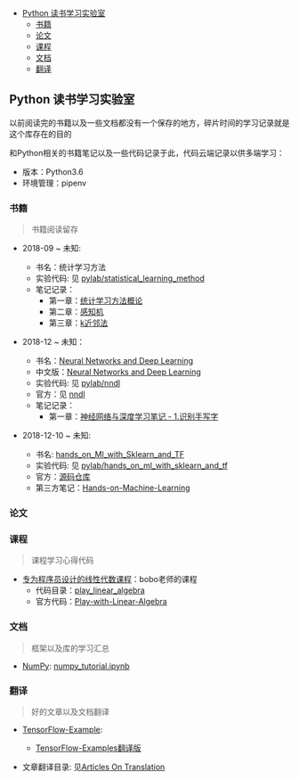 
<!-- @import "[TOC]" {cmd="toc" depthFrom=1 depthTo=6 orderedList=false} -->

<!-- code_chunk_output -->

* [Python 读书学习实验室](#python-读书学习实验室)
	* [书籍](#书籍)
	* [论文](#论文)
	* [课程](#课程)
	* [文档](#文档)
	* [翻译](#翻译)

<!-- /code_chunk_output -->


## Python 读书学习实验室

以前阅读完的书籍以及一些文档都没有一个保存的地方，碎片时间的学习记录就是这个库存在的目的

和Python相关的书籍笔记以及一些代码记录于此，代码云端记录以供多端学习：

- 版本：Python3.6
- 环境管理：pipenv

### 书籍

> 书籍阅读留存

- 2018-09 ~ 未知:
    - 书名：统计学习方法
    - 实验代码: 见 [pylab/statistical_learning_method](./pylab/statistical_learning_method)
    - 笔记记录：
        - 第一章：[统计学习方法概论](https://www.howie6879.cn/post/37/)
        - 第二章：[感知机](https://www.howie6879.cn/post/38/)
        - 第三章：[k近邻法](https://www.howie6879.cn/post/39/)

- 2018-12 ~ 未知：
    - 书名：[Neural Networks and Deep Learning](http://neuralnetworksanddeeplearning.com/)
    - 中文版：[Neural Networks and Deep Learning](https://github.com/zhanggyb/nndl)
    - 实验代码: 见 [pylab/nndl](./pylab/nndl)
    - 官方：见 [nndl](https://github.com/mnielsen/neural-networks-and-deep-learning)
    - 笔记记录：
        - 第一章：[神经网络与深度学习笔记 - 1.识别手写字](https://www.howie6879.cn/post/33/)

- 2018-12-10 ~ 未知:
    - 书名: [hands_on_Ml_with_Sklearn_and_TF](https://github.com/apachecn/hands_on_Ml_with_Sklearn_and_TF)
    - 实验代码: 见 [pylab/hands_on_ml_with_sklearn_and_tf](./pylab/hands_on_ml_with_sklearn_and_tf)
    - 官方：[源码仓库](https://github.com/ageron/handson-ml)
    - 第三方笔记：[Hands-on-Machine-Learning](https://github.com/DeqianBai/Hands-on-Machine-Learning)

### 论文


### 课程

> 课程学习心得代码

- [专为程序员设计的线性代数课程](https://coding.imooc.com/class/260.html)：bobo老师的课程
    - 代码目录：[play_linear_algebra](./pylab/play_linear_algebra)
    - 官方代码：[Play-with-Linear-Algebra](https://github.com/liuyubobobo/Play-with-Linear-Algebra)

### 文档

> 框架以及库的学习汇总

- [NumPy](https://docs.scipy.org/doc/numpy-1.15.0/user/quickstart.html): [numpy_tutorial.ipynb](./tutorial/numpy/numpy_tutirial.ipnb)

### 翻译

> 好的文章以及文档翻译

- [TensorFlow-Example](https://github.com/aymericdamien/TensorFlow-Examples):
    - [TensorFlow-Examples翻译版](./pylab/tutorial/TensorFlow-Examples)

- 文章翻译目录: 见[Articles On Translation](./articles_translation.md)